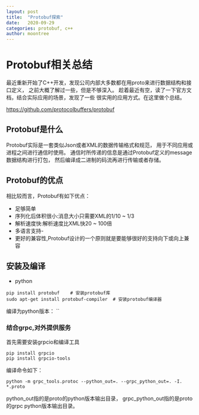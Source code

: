 ```yaml
---
layout: post
title:  "Protobuf探索"
date:   2020-09-29
categories: protobuf, c++
author: moontree
---
```


# Protobuf相关总结

最近重新开始了C++开发，发现公司内部大多数都在用proto来进行数据结构和接口定义，
之前大概了解过一些，但是不够深入。 趁着最近有空，读了一下官方文档，结合实际应用的场景，发现了一些
很实用的应用方式。在这里做个总结。

https://github.com/protocolbuffers/protobuf

## Protobuf是什么
Protobuf实际是一套类似Json或者XML的数据传输格式和规范，
用于不同应用或进程之间进行通信时使用。
通信时所传递的信息是通过Protobuf定义的message数据结构进行打包，
然后编译成二进制的码流再进行传输或者存储。

## Protobuf的优点
相比较而言，Protobuf有如下优点：
- 足够简单
- 序列化后体积很小:消息大小只需要XML的1/10 ~ 1/3
- 解析速度快:解析速度比XML快20 ~ 100倍
- 多语言支持-
- 更好的兼容性,Protobuf设计的一个原则就是要能够很好的支持向下或向上兼容

## 安装及编译
- python
```
pip install protobuf    # 安装protobuf库
sudo apt-get install protobuf-compiler  # 安装protobuf编译器
```
编译为python版本：
``
### 结合grpc,对外提供服务
首先需要安装grpcio和编译工具
```
pip install grpcio
pip install grpcio-tools
```
编译命令如下：
```
python -m grpc_tools.protoc --python_out=. --grpc_python_out=. -I. *.proto
```
python_out指的是proto的python版本输出目录，
grpc_python_out指的是proto的grpc python版本输出目录。

##
